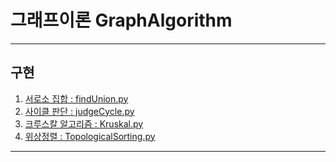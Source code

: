 # 그래프이론 GraphAlgorithm
---
## 구현
1. [서로소 집합 : findUnion.py]()
2. [사이클 판단 : judgeCycle.py]()
3. [크루스칼 알고리즘 : Kruskal.py]()
4. [위상정렬 : TopologicalSorting.py]()
---
